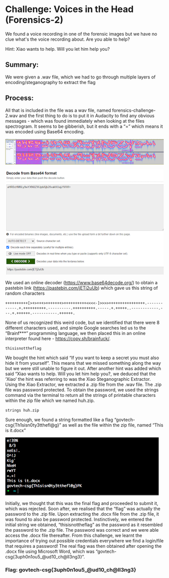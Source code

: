 # Challenge: Voices in the Head (Forensics-2)
We found a voice recording in one of the forensic images but we have no clue what's the voice recording about. Are you able to help?

Hint:
Xiao wants to help. Will you let him help you?

## Summary: 
We were given a .wav file, which we had to go through multiple layers of encoding/steganography to extract the flag

## Process:
All that is included in the file was a wav file, named forensics-challenge-2.wav and the first thing to do is to put it in Audacity to find any obvious messages - which was found immediately when looking at the files spectrogram. It seems to be gibberish, but it ends with a “=” which means it was encoded using Base64 encoding. 

![for-1](https://github.com/BunchOfBytes/STF-2020/blob/main/Forensics/foren1.png)

![for-2](https://github.com/BunchOfBytes/STF-2020/blob/main/Forensics/foren2.png)

We used an online decoder (https://www.base64decode.org/) to obtain a pastebin link (https://pastebin.com/jETj2uUb) which gave us this string of random characters

`````````
++++++++++[>+>+++>+++++++>++++++++++<<<<-]>>>>++++++++++++++++.------------.+.++++++++++.----------.++++++++++.-----.+.+++++..------------.---.+.++++++.-----------.++++++.
`````````

None of us recognized this weird code, but we identified that there were 8 different characters used, and simple Google searches led us to the “Brainf***” programming language, we then placed this in an online interpreter found here - https://copy.sh/brainfuck/.

`````````
thisisnottheflag
`````````

We bought the hint which said “If you want to keep a secret you must also hide it from yourself”. This means that we missed something along the way but we were still unable to figure it out. After another hint was added which said “Xiao wants to help. Will you let him help you?, we deduced that the ‘Xiao’ the hint was referring to was the Xiao Steganographic Extractor. Using the Xiao Extractor, we extracted a .zip file from the .wav file. The .zip file was password protected. To obtain the password, we used the strings command via the terminal to return all the strings of printable characters within the zip file which we named huh.zip. 
`````````
strings huh.zip
`````````
Sure enough, we found a string formatted like a flag “govtech-csg{Th1sisn0ty3tthefl@g}” as well as the file within the zip file, named “This is it.docx”

![for-3](https://github.com/BunchOfBytes/STF-2020/blob/main/Forensics/foren3.png)

Initially, we thought that this was the final flag and proceeded to submit it, which was rejected. Soon after, we realised that the “flag” was actually the password to the .zip file. Upon extracting the .docx file from the .zip file, it was found to also be password protected. Instinctively, we entered the initial string we obtained, “thisisnottheflag” as the password as it resembled the password to the .zip file. The password was correct and we were able access the .docx file thereafter. From this challenge, we learnt the importance of trying out possible credentials everywhere we find a login/file that requires a password! The real flag was then obtained after opening the .docx file using Microsoft Word, which was “govtech-csg{3uph0n1ou5_@ud10_ch@ll3ng3}”.

### Flag: govtech-csg{3uph0n1ou5_@ud10_ch@ll3ng3}

